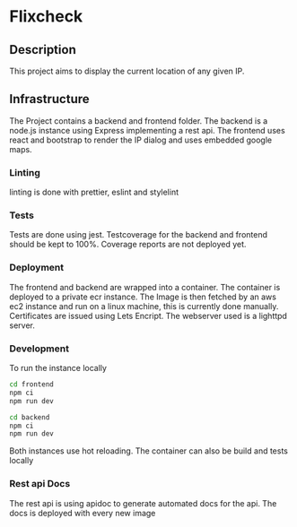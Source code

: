 # Flixcheck

## Description

This project aims to display the current location of any given IP. 

## Infrastructure

The Project contains a backend and frontend folder. The backend is a node.js instance using Express implementing a rest api. The frontend uses react and bootstrap to render the IP dialog and uses embedded google maps.

### Linting

linting is done with prettier, eslint and stylelint

### Tests

Tests are done using jest. Testcoverage for the backend and frontend should be kept to 100%. Coverage reports are not deployed yet. 

### Deployment

The frontend and backend are wrapped into a container. The container is deployed to a private ecr instance. The Image is then fetched by an aws ec2 instance and run on a linux machine, this is currently done manually. Certificates are issued using Lets Encript. The webserver used is a lighttpd server.

### Development

To run the instance locally 
```bash
cd frontend
npm ci
npm run dev

cd backend
npm ci
npm run dev
```
Both instances use hot reloading. The container can also be build and tests locally


### Rest api Docs

The rest api is using apidoc to generate automated docs for the api. The docs is deployed with every new image